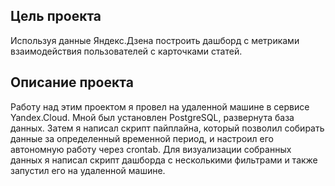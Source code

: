 ## Цель проекта

Используя данные Яндекс.Дзена построить дашборд с метриками взаимодействия пользователей с карточками статей.

## Описание проекта

Работу над этим проектом я провел на удаленной машине в сервисе Yandex.Cloud. Мной был установлен PostgreSQL, развернута база данных. Затем я написал скрипт пайплайна, который позволил собирать данные за определенный временной период, и настроил его автономную работу через crontab. Для визуализации собранных данных я написал скрипт дашборда с несколькими фильтрами и также запустил его на удаленной машине.


```python

```

